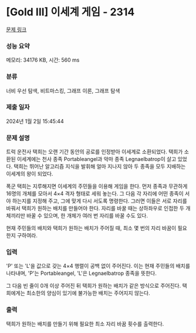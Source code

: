 # [Gold III] 이세계 게임 - 2314 

[문제 링크](https://www.acmicpc.net/problem/2314) 

### 성능 요약

메모리: 34176 KB, 시간: 560 ms

### 분류

너비 우선 탐색, 비트마스킹, 그래프 이론, 그래프 탐색

### 제출 일자

2024년 1월 2일 15:45:44

### 문제 설명

<p>트럭 운전사 택희는 오랜 기간 동안의 공로를 인정받아 이세계로 소환되었다. 택희가 소환된 이세계에는 천사 종족 Portableangel과 악마 종족 Legnaelbatrop이 살고 있었다. 택희는 뛰어난 알고리즘 지식을 발휘해 얼마 지나지 않아 두 종족을 모두 지배하는 이세계의 왕이 되었다.</p>

<p>폭군 택희는 지루해지면 이세계의 주민들을 이용해 게임을 한다. 먼저 종족과 무관하게 16명의 개체를 모아서 4×4 격자 형태로 세워 놓는다. 그 다음 각 자리에 어떤 종족이 서야 하는지를 지정해 주고, 그에 맞게 다시 서도록 명령한다. 그러면 이들은 서로 자리를 바꿔서 택희가 원하는 배치를 만들어야 한다. 자리를 바꿀 때는 상하좌우로 인접한 두 개체끼리만 바꿀 수 있으며, 한 개체가 여러 번 자리를 바꿀 수도 있다.</p>

<p>현재 주민들의 배치와 택희가 원하는 배치가 주어질 때, 최소 몇 번의 자리 바꿈이 필요한지 구하여라.</p>

### 입력 

 <p>'P' 또는 'L'을 값으로 갖는 4×4 행렬이 공백 없이 주어진다. 이는 현재 주민들의 배치를 나타내며, 'P'는 Portableangel, 'L'은 Legnaelbatrop 종족을 뜻한다.</p>

<p>그 다음 빈 줄이 0개 이상 주어진 뒤 택희가 원하는 배치가 같은 방식으로 주어진다. 택희에게는 최소한의 양심이 있기에 불가능한 배치는 주어지지 않는다.</p>

### 출력 

 <p>택희가 원하는 배치를 만들기 위해 필요한 최소 자리 바꿈 횟수를 출력한다.</p>

